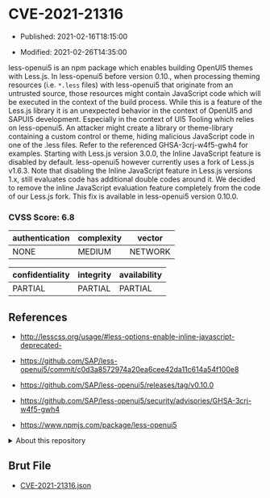 # CVE-2021-21316

- Published: 2021-02-16T18:15:00

- Modified: 2021-02-26T14:35:00

less-openui5 is an npm package which enables building OpenUI5 themes with Less.js. In less-openui5 before version 0.10., when processing theming resources (i.e. `*.less` files) with less-openui5 that originate from an untrusted source, those resources might contain JavaScript code which will be executed in the context of the build process. While this is a feature of the Less.js library it is an unexpected behavior in the context of OpenUI5 and SAPUI5 development. Especially in the context of UI5 Tooling which relies on less-openui5. An attacker might create a library or theme-library containing a custom control or theme, hiding malicious JavaScript code in one of the .less files. Refer to the referenced GHSA-3crj-w4f5-gwh4 for examples. Starting with Less.js version 3.0.0, the Inline JavaScript feature is disabled by default. less-openui5 however currently uses a fork of Less.js v1.6.3. Note that disabling the Inline JavaScript feature in Less.js versions 1.x, still evaluates code has additional double codes around it. We decided to remove the inline JavaScript evaluation feature completely from the code of our Less.js fork. This fix is available in less-openui5 version 0.10.0.

### CVSS Score: **6.8**

| authentication | complexity | vector |
| --- | --- | --- |
| NONE | MEDIUM | NETWORK |

| confidentiality | integrity | availability |
| --- | --- | --- |
| PARTIAL | PARTIAL | PARTIAL |

## References

* http://lesscss.org/usage/#less-options-enable-inline-javascript-deprecated-

* https://github.com/SAP/less-openui5/commit/c0d3a8572974a20ea6cee42da11c614a54f100e8

* https://github.com/SAP/less-openui5/releases/tag/v0.10.0

* https://github.com/SAP/less-openui5/security/advisories/GHSA-3crj-w4f5-gwh4

* https://www.npmjs.com/package/less-openui5

<details>
<summary>About this repository</summary> 

  This repository is part of the project [Live Hack CVE](https://github.com/Live-Hack-CVE). Main website can be found [www.live-hack.org](https://www.live-hack.org) 
  
  Made by [Sn0wAlice](https://github.com/Sn0wAlice) for the people that care about security and need to have a feed of the latest CVEs. Hope you enjoy it, don't forget to star the repo and follow me on [Twitter](https://twitter.com/Sn0wAlice) and [Github](https://github.com/Sn0wAlice). And that is my [personnal website](https://www.alice-snow.me/)

  - [Home Page](https://github.com/Live-Hack-CVE)
  - [Framework](https://github.com/Live-Hack-CVE/cve-framework)
  - [CVE database](https://github.com/Live-Hack-CVE/full_database)
  - [Changelog](https://github.com/Live-Hack-CVE/Changelog)
</details>

## Brut File

* [CVE-2021-21316.json](https://raw.githubusercontent.com/Live-Hack-CVE/full_database/main/cves/2021/CVE-2021-21316.json)

